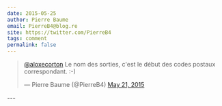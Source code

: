 ```yaml
---
date: 2015-05-25
author: Pierre Baume
email: PierreB4@blog.re
site: https://twitter.com/PierreB4
tags: comment
permalink: false
---
```


<blockquote class="twitter-tweet" lang="en"><p lang="fr" dir="ltr"><a href="https://twitter.com/aloxecorton">@aloxecorton</a> Le nom des sorties, c&#39;est le début des codes postaux correspondant. :-)</p>&mdash; Pierre Baume (@PierreB4) <a href="https://twitter.com/PierreB4/status/601287763619635200">May 21, 2015</a></blockquote>
<script async src="//platform.twitter.com/widgets.js" charset="utf-8"></script>
---